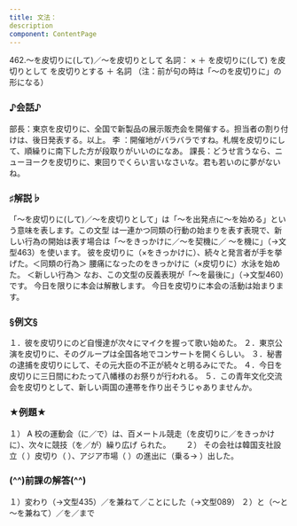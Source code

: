 ```yaml
---
title: 文法：
description
component: ContentPage
---
```



462.～を皮切りに(して)／～を皮切りとして
名詞： × ＋ を皮切りに(して)
を皮切りとして を皮切りとする ＋ 名詞
（注：前が句の時は「～のを皮切りに」の形になる）
### ♪会話♪
部長：東京を皮切りに、全国で新製品の展示販売会を開催する。担当者の割り付けは、後日発表する。以上。 李 ：開催地がバラバラですね。札幌を皮切りにして、順繰りに南下した方が段取りがいいのになあ。 課長：どうせ言うなら、ニューヨークを皮切りに、東回りでくらい言いなさいな。君も若いのに夢がないね。
### ♯解説♭
「～を皮切りに(して)／～を皮切りとして」は「～を出発点に～を始める」という意味を表します。この文型 は一連かつ同類の行動の始まりを表す表現で、新しい行為の開始は表す場合は「～をきっかけに／～を契機に／
～を機に」（→文型463）を使います。 彼を皮切りに（×をきっかけに）、続々と発言者が手を挙げた。＜同類の行為＞ 腰痛になったのをきっかけに（×皮切りに）水泳を始めた。 ＜新しい行為＞
なお、この文型の反義表現が「～を最後に」（→文型460）です。 今日を限りに本会は解散します。 今日を皮切りに本会の活動は始まります。
### §例文§
１．彼を皮切りにのど自慢達が次々にマイクを握って歌い始めた。
２．東京公演を皮切りに、そのグループは全国各地でコンサートを開くらしい。
３．秘書の逮捕を皮切りにして、その元大臣の不正が続々と明るみにでた。
４．今日を皮切りに三日間にわたって八幡様のお祭りが行われる。
５．この青年文化交流会を皮切りとして、新しい両国の連帯を作り出そうじゃありませんか。
### ★例題★
１） A 校の運動会（に／で）は、百メートル競走（を皮切りに／をきっかけに）、次々に競技（を／が）繰り広げ
られた。      
２） その会社は韓国支社設立（ ）皮切り（ ）、アジア市場（ ）の進出に（乗る→ ）出した。
### (^^)前課の解答(^^)
１）変わり（→文型435）／を兼ねて／ことにした（→文型089）
２）と（～と～を兼ねて）／を／まで
